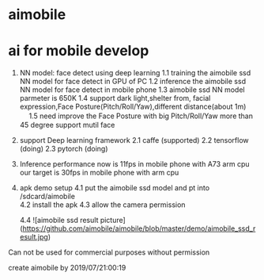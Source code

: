 # aimobile 
# ai for mobile develop
1. NN model: face detect using deep learning
   1.1 training the aimobile ssd NN model for face detect in GPU of PC
   1.2 inference the aimobile ssd NN model for face detect in mobile phone
   1.3 aimobile ssd NN model parmeter is 650K
   1.4 support dark light,shelter from, facial expression,Face Posture(Pitch/Roll/Yaw),different distance(about 1m)
　 1.5 need improve 
       the Face Posture with big Pitch/Roll/Yaw more than 45 degree
       support mutil face
    
2. support Deep learning framework
   2.1 caffe (supported)
   2.2 tensorflow (doing)
   2.3 pytorch (doing)

3. Inference performance
   now is 11fps in mobile phone with A73 arm cpu
   our target is 30fps in mobile phone with arm cpu   

4. apk demo setup 
   4.1 put the aimobile ssd model and pt into /sdcard/aimobile   
   4.2 install the apk
   4.3 allow the camera permission
   
   4.4 ![aimobile ssd result picture]
   (https://github.com/aimobile/aimobile/blob/master/demo/aimobile_ssd_result.jpg)
   
   

Can not be used for commercial purposes without permission

create aimobile by 2019/07/21:00:19
